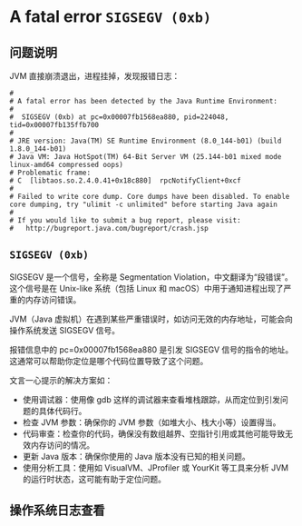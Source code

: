 # A fatal error `SIGSEGV (0xb)`

## 问题说明

JVM 直接崩溃退出，进程挂掉，发现报错日志：
```
#
# A fatal error has been detected by the Java Runtime Environment:
#
#  SIGSEGV (0xb) at pc=0x00007fb1568ea880, pid=224048, tid=0x00007fb135ffb700
#
# JRE version: Java(TM) SE Runtime Environment (8.0_144-b01) (build 1.8.0_144-b01)
# Java VM: Java HotSpot(TM) 64-Bit Server VM (25.144-b01 mixed mode linux-amd64 compressed oops)
# Problematic frame:
# C  [libtaos.so.2.4.0.41+0x18c880]  rpcNotifyClient+0xcf
#
# Failed to write core dump. Core dumps have been disabled. To enable core dumping, try "ulimit -c unlimited" before starting Java again
#
# If you would like to submit a bug report, please visit:
#   http://bugreport.java.com/bugreport/crash.jsp
```

## `SIGSEGV (0xb)`

SIGSEGV 是一个信号，全称是 Segmentation Violation，中文翻译为“段错误”。这个信号是在 Unix-like 系统（包括 Linux 和 macOS）中用于通知进程出现了严重的内存访问错误。

JVM（Java 虚拟机）在遇到某些严重错误时，如访问无效的内存地址，可能会向操作系统发送 SIGSEGV 信号。

报错信息中的 pc=0x00007fb1568ea880 是引发 SIGSEGV 信号的指令的地址。这通常可以帮助你定位是哪个代码位置导致了这个问题。

文言一心提示的解决方案如：
- 使用调试器：使用像 gdb 这样的调试器来查看堆栈跟踪，从而定位到引发问题的具体代码行。
- 检查 JVM 参数：确保你的 JVM 参数（如堆大小、栈大小等）设置得当。
- 代码审查：检查你的代码，确保没有数组越界、空指针引用或其他可能导致无效内存访问的情况。
- 更新 Java 版本：确保你使用的 Java 版本没有已知的相关问题。
- 使用分析工具：使用如 VisualVM、JProfiler 或 YourKit 等工具来分析 JVM 的运行时状态，这可能有助于定位问题。

## 操作系统日志查看
